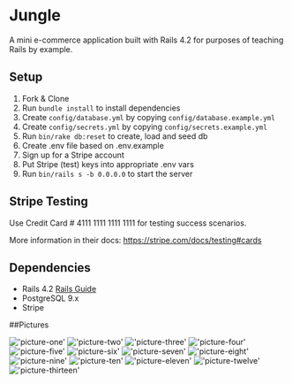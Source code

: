 # Jungle

A mini e-commerce application built with Rails 4.2 for purposes of teaching Rails by example.


## Setup

1. Fork & Clone
2. Run `bundle install` to install dependencies
3. Create `config/database.yml` by copying `config/database.example.yml`
4. Create `config/secrets.yml` by copying `config/secrets.example.yml`
5. Run `bin/rake db:reset` to create, load and seed db
6. Create .env file based on .env.example
7. Sign up for a Stripe account
8. Put Stripe (test) keys into appropriate .env vars
9. Run `bin/rails s -b 0.0.0.0` to start the server

## Stripe Testing

Use Credit Card # 4111 1111 1111 1111 for testing success scenarios.

More information in their docs: <https://stripe.com/docs/testing#cards>

## Dependencies

* Rails 4.2 [Rails Guide](http://guides.rubyonrails.org/v4.2/)
* PostgreSQL 9.x
* Stripe

##Pictures

!['picture-one'](https://github.com/Colin787/jungle-rails/blob/master/docs/signup.png)
!['picture-two'](https://github.com/Colin787/jungle-rails/blob/master/docs/login.png)
!['picture-three'](https://github.com/Colin787/jungle-rails/blob/master/docs/home.png)
!['picture-four'](https://github.com/Colin787/jungle-rails/blob/master/docs/categories.png)
!['picture-five'](https://github.com/Colin787/jungle-rails/blob/master/docs/singlecategory.png)
!['picture-six'](https://github.com/Colin787/jungle-rails/blob/master/docs/review.png)
!['picture-seven'](https://github.com/Colin787/jungle-rails/blob/master/docs/placedreview.png)
!['picture-eight'](https://github.com/Colin787/jungle-rails/blob/master/docs/httpbasic.png)
!['picture-nine'](https://github.com/Colin787/jungle-rails/blob/master/docs/adminallprod.png)
!['picture-ten'](https://github.com/Colin787/jungle-rails/blob/master/docs/allcat.png)
!['picture-eleven'](https://github.com/Colin787/jungle-rails/blob/master/docs/cart.png)
!['picture-twelve'](https://github.com/Colin787/jungle-rails/blob/master/docs/checkout.png)
!['picture-thirteen'](https://github.com/Colin787/jungle-rails/blob/master/docs/email.png)



